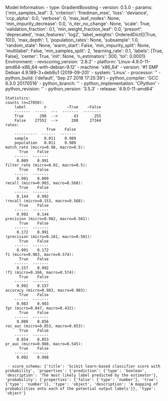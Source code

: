 Model Information:
	 - type: GradientBoosting
	 - version: 0.5.0
	 - params: {'min_samples_leaf': 3, 'criterion': 'friedman_mse', 'loss': 'deviance', 'ccp_alpha': 0.0, 'verbose': 0, 'max_leaf_nodes': None, 'min_impurity_decrease': 0.0, 'n_iter_no_change': None, 'scale': True, 'validation_fraction': 0.1, 'min_weight_fraction_leaf': 0.0, 'presort': 'deprecated', 'max_features': 'log2', 'label_weights': OrderedDict([(True, 10)]), 'max_depth': 1, 'population_rates': None, 'subsample': 1.0, 'random_state': None, 'warm_start': False, 'min_impurity_split': None, 'multilabel': False, 'min_samples_split': 2, 'learning_rate': 0.1, 'labels': [True, False], 'center': True, 'init': None, 'n_estimators': 300, 'tol': 0.0001}
	Environment:
	 - revscoring_version: '2.8.2'
	 - platform: 'Linux-4.9.0-11-amd64-x86_64-with-debian-9.12'
	 - machine: 'x86_64'
	 - version: '#1 SMP Debian 4.9.189-3+deb9u1 (2019-09-20)'
	 - system: 'Linux'
	 - processor: ''
	 - python_build: ('default', 'Sep 27 2018 17:25:39')
	 - python_compiler: 'GCC 6.3.0 20170516'
	 - python_branch: ''
	 - python_implementation: 'CPython'
	 - python_revision: ''
	 - python_version: '3.5.3'
	 - release: '4.9.0-11-amd64'
	
	Statistics:
	counts (n=27850):
		label        n         ~True    ~False
		-------  -----  ---  -------  --------
		True       298  -->       43       255
		False    27552  -->      208     27344
	rates:
		              True    False
		----------  ------  -------
		sample       0.011    0.989
		population   0.011    0.989
	match_rate (micro=0.98, macro=0.5):
		  True    False
		------  -------
		 0.009    0.991
	filter_rate (micro=0.02, macro=0.5):
		  True    False
		------  -------
		 0.991    0.009
	recall (micro=0.983, macro=0.568):
		  True    False
		------  -------
		 0.144    0.992
	!recall (micro=0.153, macro=0.568):
		  True    False
		------  -------
		 0.992    0.144
	precision (micro=0.982, macro=0.581):
		  True    False
		------  -------
		 0.172    0.991
	!precision (micro=0.181, macro=0.581):
		  True    False
		------  -------
		 0.991    0.172
	f1 (micro=0.983, macro=0.574):
		  True    False
		------  -------
		 0.157    0.992
	!f1 (micro=0.166, macro=0.574):
		  True    False
		------  -------
		 0.992    0.157
	accuracy (micro=0.983, macro=0.983):
		  True    False
		------  -------
		 0.983    0.983
	fpr (micro=0.847, macro=0.432):
		  True    False
		------  -------
		 0.008    0.856
	roc_auc (micro=0.853, macro=0.853):
		  True    False
		------  -------
		 0.854    0.853
	pr_auc (micro=0.988, macro=0.545):
		  True    False
		------  -------
		 0.092    0.998
	
	 - score_schema: {'title': 'Scikit learn-based classifier score with probability', 'properties': {'prediction': {'type': 'boolean', 'description': 'The most likely label predicted by the estimator'}, 'probability': {'properties': {'false': {'type': 'number'}, 'true': {'type': 'number'}}, 'type': 'object', 'description': 'A mapping of probabilities onto each of the potential output labels'}}, 'type': 'object'}

